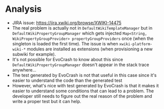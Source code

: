Analysis
========

* JIRA issue: https://jira.xwiki.org/browse/XWIKI-14475
* The real problem is actually not in `DefaultWikiTemplateManager` but in `DefaultWikiPropertyGroupManager` which gets injected `Map<String, WikiPropertyGroupProvider> propertyGroupProviders` once (when the singleton is loaded the first time). The issue is when `xwiki-platform-wiki-*` modules are installed as extensions (when provisioning a new subwiki for example).
* It's not possible for EvoCrash to know about this since `DefaultWikiPropertyGroupManager` doesn't appear in the stack trace anywhere...
* The test generated by EvoCrash is not that useful in this case since it's easier to understand the code than the generated test
* However, what's nice with test generated by EvoCrash is that it makes it easier to understand some conditions that can lead to a problem. The developer still needs to figure out the real reason of the problem and write a proper test but it can help. 

